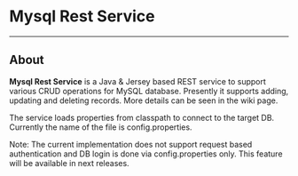 # Mysql Rest Service

---

## About

**Mysql Rest Service** is a Java & Jersey based REST service to support various CRUD operations for MySQL database. Presently it supports adding, updating and deleting records. More details can be seen in the wiki page. 

The service loads properties from classpath to connect to the target DB. Currently the name of the file is config.properties. 

Note: The current implementation does not support request based authentication and DB login is done via config.properties only. This feature will be available in next releases.
